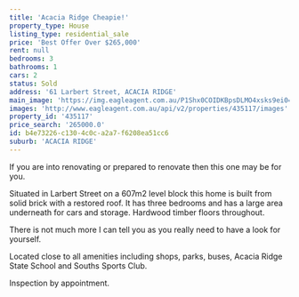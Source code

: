 ```yaml
---
title: 'Acacia Ridge Cheapie!'
property_type: House
listing_type: residential_sale
price: 'Best Offer Over $265,000'
rent: null
bedrooms: 3
bathrooms: 1
cars: 2
status: Sold
address: '61 Larbert Street, ACACIA RIDGE'
main_image: 'https://img.eagleagent.com.au/P1Shx0COIDKBpsDLMO4xsks9ei0=/1280x854/smart/https://s3-us-west-2.amazonaws.com/eagleagent-orig/images/6820670/113690695-image-M.jpg'
images: 'http://www.eagleagent.com.au/api/v2/properties/435117/images'
property_id: '435117'
price_search: '265000.0'
id: b4e73226-c130-4c0c-a2a7-f6208ea51cc6
suburb: 'ACACIA RIDGE'
---
```

If you are into renovating or prepared to renovate then this one may be for you.

Situated in Larbert Street on a 607m2 level block this home is built from solid brick with a restored roof. It has three bedrooms and has a large area underneath for cars and storage. Hardwood timber floors throughout.

There is not much more I can tell you as you really need to have a look for yourself.

Located close to all amenities including shops, parks, buses, Acacia Ridge State School and Souths Sports Club.

Inspection by appointment.